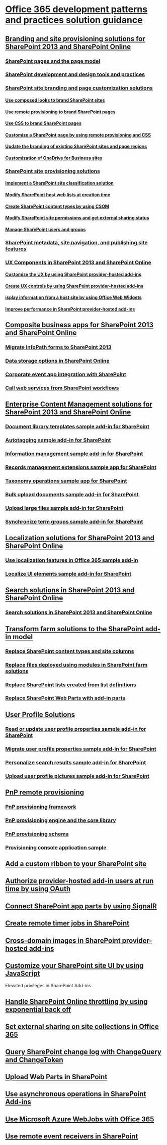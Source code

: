 # [Office 365 development patterns and practices solution guidance](Office-365-development-patterns-and-practices-solution-guidance.md)
## [Branding and site provisioning solutions for SharePoint 2013 and SharePoint Online](Branding-and-site-provisioning-solutions-for-SharePoint.md)
### [SharePoint pages and the page model](SharePoint-pages-and-the-page-model.md)
### [SharePoint development and design tools and practices](SharePoint-development-and-design-tools-and-practices.md)
### [SharePoint site branding and page customization solutions](SharePoint-site-branding-and-page-customization-solutions.md)
#### [Use composed looks to brand SharePoint sites](Use-composed-looks-to-brand-SharePoint-sites.md)
#### [Use remote provisioning to brand SharePoint pages](Use-remote-provisioning-to-brand-SharePoint-pages.md)
#### [Use CSS to brand SharePoint pages](Use-CSS-to-brand-pages.md)
#### [Customize a SharePoint page by using remote provisioning and CSS](Customize-a-SharePoint-page-by-using-remote-provisioning-and-CSS.md)
#### [Update the branding of existing SharePoint sites and page regions](update-the-branding-of-existing-sharepoint-sites-and-page-regions.md)
#### [Customization of OneDrive for Business sites](Customization-Options-For-OD4B-Sites.md)
### [SharePoint site provisioning solutions](sharepoint-site-provisioning-solutions.md)
#### [Implement a SharePoint site classification solution](implement-a-sharepoint-site-classification-solution.md)
#### [Modify SharePoint host web lists at creation time](modify-sharepoint-host-web-lists-at-creation-time.md)
#### [Create SharePoint content types by using CSOM](create-sharepoint-content-types-by-using-csom.md)
#### [Modify SharePoint site permissions and get external sharing status](modify-sharepoint-site-permissions-and-get-external-sharing-status.md)
#### [Manage SharePoint users and groups](manage-sharepoint-users-and-groups.md)
### [SharePoint metadata, site navigation, and publishing site features](sharepoint-metadata-site-navigation-and-publishing-site-features.md)
### [UX Components in SharePoint 2013 and SharePoint Online](ux-components-in-sharepoint-2013-and-sharepoint-online.md)
#### [Customize the UX by using SharePoint provider-hosted add-ins](customize-the-ux-by-using-sharepoint-provider-hosted-add-ins.md)
#### [Create UX controls by using SharePoint provider-hosted add-ins](create-ux-controls-by-using-sharepoint-provider-hosted-add-ins.md)
#### [isplay information from a host site by using Office Web Widgets](display-information-from-a-host-site-by-using-office-web-widgets.md)
#### [Improve performance in SharePoint provider-hosted add-ins](improve-performance-in-sharepoint-provider-hosted-add-ins.md)
## [Composite business apps for SharePoint 2013 and SharePoint Online](Composite-buisness-apps-for-SharePoint.md)
### [Migrate InfoPath forms to SharePoint 2013](Migrate-InfoPath-forms-to-SharePoint.md)
### [Data storage options in SharePoint Online](Data-storage-options-in-SharePoint-Online.md)
### [Corporate event app integration with SharePoint](Corporate-app-event-registration-with-SharePoint.md)
### [Call web services from SharePoint workflows](Call-web-services-from-SharePoint-workflows.md)
## [Enterprise Content Management solutions for SharePoint 2013 and SharePoint Online](Enterprise-Content-Management-solutions-for-SharePoint-2013-and-SharePoint-Online.md)
### [Document library templates sample add-in for SharePoint](Document-library-templates-sample-app-for-SharePoint.md)
### [Autotagging sample add-in for SharePoint](Autotagging-sample-app-for-SharePoint.md)
### [Information management sample add-in for SharePoint](Information-management-sample-app-for-SharePoint.md)
### [Records management extensions sample app for SharePoint](Records-management-extensions-sample-app-for-SharePoint.md)
### [Taxonomy operations sample app for SharePoint](Taxonomy-operations-sample-app-for-SharePoint.md)
### [Bulk upload documents sample add-in for SharePoint](Bulk-upload-documents-sample-app-for-SharePoint.md)
### [Upload large files sample add-in for SharePoint](Upload-large-files-sample-app-for-SharePoint.md)
### [Synchronize term groups sample add-in for SharePoint](Synchronize-term-groups-sample-app-for-SharePoint.md)
## [Localization solutions for SharePoint 2013 and SharePoint Online](localization-solutions-for-sharepoint-2013-and-sharepoint-online.md)
### [Use localization features in Office 365 sample add-in](Use-localization-features-in-Office-365-sample-app.md)
### [Localize UI elements sample add-in for SharePoint](Localize-UI-elements-sample-app-for-SharePoint.md)
## [Search solutions in SharePoint 2013 and SharePoint Online](search-solutions-in-sharepoint-2013-and-sharepoint-online.md)
### [Search solutions in SharePoint 2013 and SharePoint Online](search-solutions-in-sharepoint-2013-and-sharepoint-online.md)
## [Transform farm solutions to the SharePoint add-in model](Transform-farm-solutions-to-the-SharePoint-app-model.md)
### [Replace SharePoint content types and site columns](replace-sharepoint-content-types-and-site-columns.md)
### [Replace files deployed using modules in SharePoint farm solutions](replace-files-deployed-using-modules-in-sharepoint-farm-solutions.md)
### [Replace SharePoint lists created from list definitions](replace-sharepoint-lists-created-from-list-definitions.md)
### [Replace SharePoint Web Parts with add-in parts](replace-sharepoint-web-parts-with-add-in-parts.md)
## [User Profile Solutions](user-profile-solutions-for-sharepoint.md)
### [Read or update user profile properties sample add-in for SharePoint](Read-or-update-user-profile-properties-sample-app-for-SharePoint.md)
### [Migrate user profile properties sample add-in for SharePoint](Migrate-user-profile-properties-sample-app-for-SharePoint.md)
### [Personalize search results sample add-in for SharePoint](Personalize-search-results-sample-app-for-SharePoint.md)
### [Upload user profile pictures sample add-in for SharePoint](Upload-user-profile-pictures-sample-app-for-SharePoint.md)
## [PnP remote provisioning](pnp-remote-provisioning.md)
### [PnP provisioning framework](pnp-provisioning-framework.md)
### [PnP provisioning engine and the core library](pnp-provisioning-engine-and-the-core-library.md)
### [PnP provisioning schema](pnp-provisioning-schema.md)
### [Provisioning console application sample](provisioning-console-application-sample.md)
## [Add a custom ribbon to your SharePoint site](Add-a-custom-ribbon-to-your-SharePoint-site.md)
## [Authorize provider-hosted add-in users at run time by using OAuth](authorize-provider-hosted-add-in-users-at-run-time-by-using-oauth.md)
## [Connect SharePoint app parts by using SignalR](Connect-SharePoint-app-parts-by-using-SignalR.md)
## [Create remote timer jobs in SharePoint](create-remote-timer-jobs-in-sharepoint.md)
## [Cross-domain images in SharePoint provider-hosted add-ins](cross-domain-images-in-sharepoint-provider-hosted-add-ins.md)
## [Customize your SharePoint site UI by using JavaScript](Customize-your-SharePoint-site-UI-by-using-JavaScript.md)
Elevated privileges in SharePoint Add-ins
## [Handle SharePoint Online throttling by using exponential back off](Handle-SharePoint-Online-throttling-by-using-exponential-back-off.md)
## [Set external sharing on site collections in Office 365](Set-external-sharing-on-site-collections-in-Office-365.md)
## [Query SharePoint change log with ChangeQuery and ChangeToken](query-sharepoint-change-log-with-changequery-and-changeToken.md)
## [Upload Web Parts in SharePoint](upload-web-parts-in-sharepoint.md)
## [Use asynchronous operations in SharePoint Add-ins](use-asynchronous-operations-in-sharepoint-add-ins.md)
## [Use Microsoft Azure WebJobs with Office 365](Use-Microsoft-Azure-WebJobs-with-Office-365.md)
## [Use remote event receivers in SharePoint](Use-remote-event-receivers-in-SharePoint.md)
